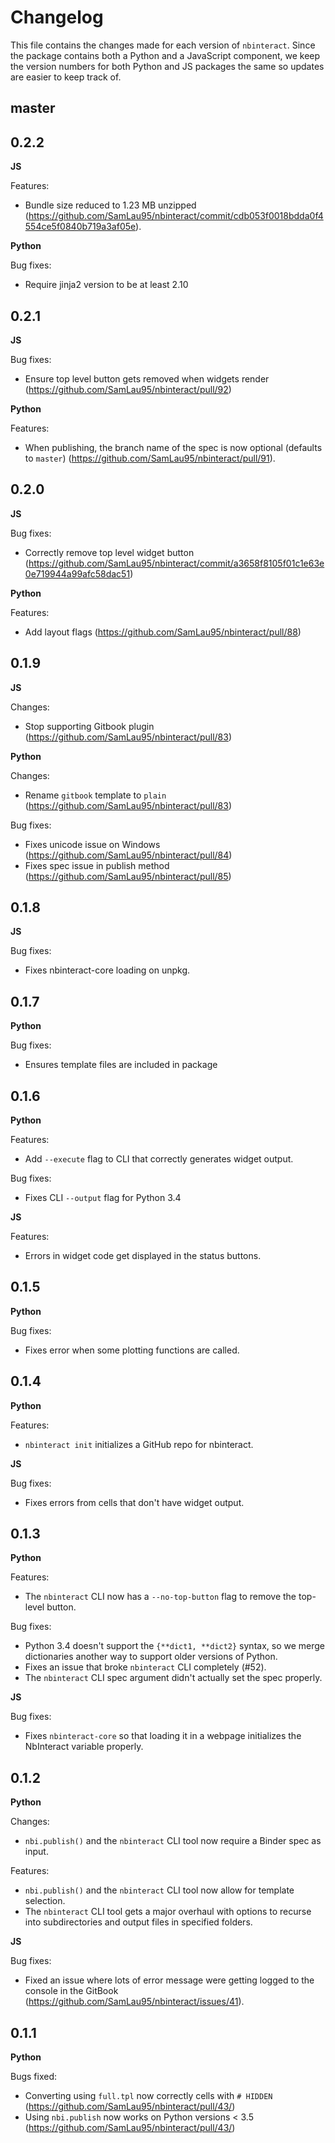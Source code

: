 # Changelog

This file contains the changes made for each version of `nbinteract`. Since
the package contains both a Python and a JavaScript component, we keep the
version numbers for both Python and JS packages the same so updates are easier
to keep track of.

## master

## 0.2.2

**JS**

Features:

- Bundle size reduced to 1.23 MB unzipped (https://github.com/SamLau95/nbinteract/commit/cdb053f0018bdda0f4554ce5f0840b719a3af05e).

**Python**

Bug fixes:

- Require jinja2 version to be at least 2.10

## 0.2.1

**JS**

Bug fixes:

- Ensure top level button gets removed when widgets render (https://github.com/SamLau95/nbinteract/pull/92)

**Python**

Features:

- When publishing, the branch name of the spec is now optional (defaults to
  `master`) (https://github.com/SamLau95/nbinteract/pull/91).

## 0.2.0

**JS**

Bug fixes:

- Correctly remove top level widget button (https://github.com/SamLau95/nbinteract/commit/a3658f8105f01c1e63e0e719944a99afc58dac51)

**Python**

Features:

- Add layout flags (https://github.com/SamLau95/nbinteract/pull/88)

## 0.1.9

**JS**

Changes:

- Stop supporting Gitbook plugin (https://github.com/SamLau95/nbinteract/pull/83)

**Python**

Changes:

- Rename `gitbook` template to `plain` (https://github.com/SamLau95/nbinteract/pull/83)

Bug fixes:

- Fixes unicode issue on Windows (https://github.com/SamLau95/nbinteract/pull/84)
- Fixes spec issue in publish method (https://github.com/SamLau95/nbinteract/pull/85)

## 0.1.8

**JS**

Bug fixes:

- Fixes nbinteract-core loading on unpkg.

## 0.1.7

**Python**

Bug fixes:

- Ensures template files are included in package

## 0.1.6

**Python**

Features:

- Add `--execute` flag to CLI that correctly generates widget output.

Bug fixes:

- Fixes CLI `--output` flag for Python 3.4

**JS**

Features:

- Errors in widget code get displayed in the status buttons.

## 0.1.5

**Python**

Bug fixes:

- Fixes error when some plotting functions are called.

## 0.1.4

**Python**

Features:

- `nbinteract init` initializes a GitHub repo for nbinteract.

**JS**

Bug fixes:

- Fixes errors from cells that don't have widget output.

## 0.1.3

**Python**

Features:

- The `nbinteract` CLI now has a `--no-top-button` flag to remove the top-level
  button.

Bug fixes:

- Python 3.4 doesn't support the `{**dict1, **dict2}` syntax, so we merge
  dictionaries another way to support older versions of Python.
- Fixes an issue that broke `nbinteract` CLI completely (#52).
- The `nbinteract` CLI spec argument didn't actually set the spec properly.

**JS**

Bug fixes:

- Fixes `nbinteract-core` so that loading it in a webpage initializes the
  NbInteract variable properly.

## 0.1.2

**Python**

Changes:

- `nbi.publish()` and the `nbinteract` CLI tool now require a Binder spec as
  input.

Features:

- `nbi.publish()` and the `nbinteract` CLI tool now allow for template
  selection.
- The `nbinteract` CLI tool gets a major overhaul with options to recurse into
  subdirectories and output files in specified folders.

**JS**

Bug fixes:

- Fixed an issue where lots of error message were getting logged to the console
  in the GitBook (https://github.com/SamLau95/nbinteract/issues/41).

## 0.1.1

**Python**

Bugs fixed:

- Converting using `full.tpl` now correctly cells with `# HIDDEN`
  (https://github.com/SamLau95/nbinteract/pull/43/)
- Using `nbi.publish` now works on Python versions < 3.5
  (https://github.com/SamLau95/nbinteract/pull/43/)

